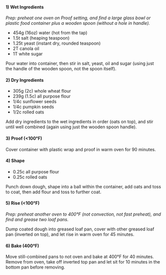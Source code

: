 #### 1) Wet Ingredients

*Prep: preheat one oven on Proof setting, and find a large glass bowl or plastic food container plus a wooden spoon (without a hole in handle).*

- 454g (16oz) water (hot from the tap)
- 1.5t salt (heaping teaspoon)
- 1.25t yeast (instant dry, rounded teaspoon)
- 2T canola oil
- 1T white sugar

Pour water into container, then stir in salt, yeast, oil and sugar (using just the handle of the wooden spoon, not the spoon itself).

#### 2) Dry Ingredients

- 305g (2c) whole wheat flour
- 239g (1.5c) all purpose flour
- 1/4c sunflower seeds
- 1/4c pumpkin seeds
- 1/2c rolled oats

Add dry ingredients to the wet ingredients in order (oats on top), and stir until well combined (again using just the wooden spoon handle).

#### 3) Proof (<100°F)

Cover container with plastic wrap and proof in warm oven for 90 minutes.

#### 4) Shape

- 0.25c all purpose flour
- 0.25c rolled oats

Punch down dough, shape into a ball within the container, add oats and toss to coat, then add flour and toss to further coat.

#### 5) Rise (<100°F)

*Prep: preheat another oven to 400°F (not convection, not fast preheat), and find and grease two loaf pans.*

Dump coated dough into greased loaf pan, cover with other greased loaf pan (inverted on top), and let rise in warm oven for 45 minutes.

#### 6) Bake (400°F)

Move still-combined pans to not oven and bake at 400°F for 40 minutes. Remove from oven, take off inverted top pan and let sit for 10 minutes in the bottom pan before removing.
